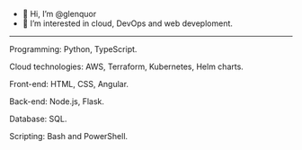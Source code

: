 - 👋 Hi, I’m @glenquor
- 👀 I’m interested in cloud, DevOps and web deveploment.
<!--- - 🌱 I’m currently learning Go.--->

--------------------------------------------------

Programming: Python, TypeScript.

Cloud technologies: AWS, Terraform, Kubernetes, Helm charts.

Front-end: HTML, CSS, Angular.

Back-end: Node.js, Flask.

Database: SQL.

Scripting: Bash and PowerShell.

<!---
glenquor/glenquor is a ✨ special ✨ repository because its `README.md` (this file) appears on your GitHub profile.
You can click the Preview link to take a look at your changes.
--->
